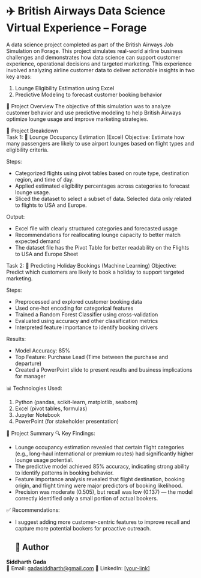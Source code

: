 # ✈️ British Airways Data Science Virtual Experience – Forage
A data science project completed as part of the British Airways Job Simulation on Forage. This project simulates real-world airline business challenges and demonstrates how data science can support customer experience, operational decisions and targeted marketing. This experience involved analyzing airline customer data to deliver actionable insights in two key areas:
1. Lounge Eligibility Estimation using Excel
2. Predictive Modeling to forecast customer booking behavior

📌 Project Overview
The objective of this simulation was to analyze customer behavior and use predictive modeling to help British Airways optimize lounge usage and improve marketing strategies.

📂 Project Breakdown <br>
Task 1: 🧾 Lounge Occupancy Estimation (Excel)
Objective: Estimate how many passengers are likely to use airport lounges based on flight types and eligibility criteria.

Steps:
  - Categorized flights using pivot tables based on route type, destination region, and time of day.
  - Applied estimated eligibility percentages across categories to forecast lounge usage.
  - Sliced the dataset to select a subset of data. Selected data only related to flights to USA and Europe.

Output:
  - Excel file with clearly structured categories and forecasted usage
  - Recommendations for reallocating lounge capacity to better match expected demand
  - The dataset file has the Pivot Table for better readability on the Flights to USA and Europe Sheet

Task 2: 🤖 Predicting Holiday Bookings (Machine Learning)
Objective: Predict which customers are likely to book a holiday to support targeted marketing.

Steps:
  - Preprocessed and explored customer booking data
  - Used one-hot encoding for categorical features
  - Trained a Random Forest Classifier using cross-validation
  - Evaluated using accuracy and other classification metrics
  - Interpreted feature importance to identify booking drivers

Results:
  - Model Accuracy: 85%
  - Top Feature: Purchase Lead (Time between the purchase and departure)
  - Created a PowerPoint slide to present results and business implications for manager

  📊 Technologies Used:
1. Python (pandas, scikit-learn, matplotlib, seaborn)
2. Excel (pivot tables, formulas)
3. Jupyter Notebook
4. PowerPoint (for stakeholder presentation)

📌 Project Summary
🔍 Key Findings:
  - Lounge occupancy estimation revealed that certain flight categories (e.g., long-haul international or premium routes) had significantly higher lounge usage potential.<br>
  - The predictive model achieved 85% accuracy, indicating strong ability to identify patterns in booking behavior.<br>
  - Feature importance analysis revealed that flight destination, booking origin, and flight timing were major predictors of booking likelihood.<br>
  - Precision was moderate (0.505), but recall was low (0.137) — the model correctly identified only a small portion of actual bookers.<br>

✅ Recommendations:
  - I suggest adding more customer-centric features to improve recall and capture more potential bookers for proactive outreach.<br>

    ## 👤 Author

**Siddharth Gada**  
📧 Email: gadasiddharth@gmail.com 
🔗 LinkedIn: [[your-link]  ](https://www.linkedin.com/in/siddharthgada/)
